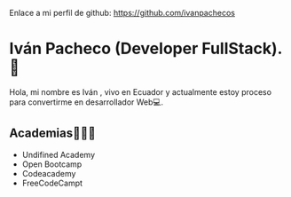 Enlace a mi perfil de github: https://github.com/ivanpachecos

# Iván Pacheco (Developer FullStack). 👋

Hola, mi nombre es Iván , vivo en Ecuador y actualmente estoy proceso para convertirme en desarrollador Web💻.

## Academias🤵‍♂️📓
- Undifined Academy
- Open Bootcamp
- Codeacademy
- FreeCodeCampt